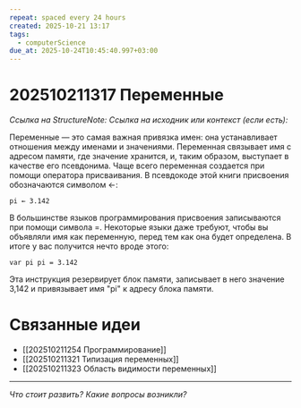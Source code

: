 ```yaml
---
repeat: spaced every 24 hours
created: 2025-10-21 13:17
tags:
  - computerScience
due_at: 2025-10-24T10:45:40.997+03:00
---
```

# 202510211317 Переменные

*Ссылка на StructureNote:*
*Ссылка на исходник или контекст (если есть):*

Переменные — это самая важная привязка имен: она устанавливает отношения между именами и значениями. Переменная связывает имя с адресом памяти, где значение хранится, и, таким образом, выступает в качестве его псевдонима. Чаще всего переменная создается при помощи оператора присваивания. В псевдокоде этой книги присвоения обозначаются символом ←:

```
pi ← 3.142
``` 

В большинстве языков программирования присвоения записываются при помощи символа =. Некоторые языки даже требуют, чтобы вы объявляли имя как переменную, перед тем как она будет определена. В итоге у вас получится нечто вроде этого:

```
var pi pi = 3.142 
```

Эта инструкция резервирует блок памяти, записывает в него значение 3,142 и привязывает имя "pi" к адресу блока памяти.

# Связанные идеи

- [[202510211254 Программирование]]
- [[202510211321 Типизация переменных]]
- [[202510211323 Область видимости переменных]]

---

*Что стоит развить? Какие вопросы возникли?*
